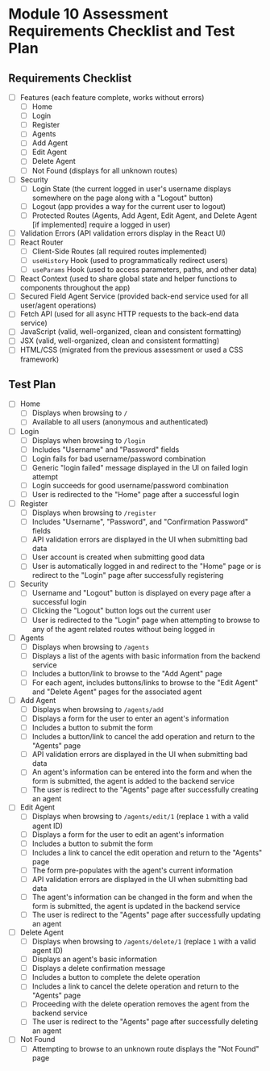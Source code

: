 
# Module 10 Assessment Requirements Checklist and Test Plan

## Requirements Checklist

* [ ] Features (each feature complete, works without errors)
    * [ ] Home
    * [ ] Login
    * [ ] Register
    * [ ] Agents
    * [ ] Add Agent
    * [ ] Edit Agent
    * [ ] Delete Agent
    * [ ] Not Found (displays for all unknown routes)
* [ ] Security
    * [ ] Login State (the current logged in user's username displays somewhere on the page along with a "Logout" button)
    * [ ] Logout (app provides a way for the current user to logout)
    * [ ] Protected Routes (Agents, Add Agent, Edit Agent, and Delete Agent [if implemented] require a logged in user)
* [ ] Validation Errors (API validation errors display in the React UI)
* [ ] React Router
    * [ ] Client-Side Routes (all required routes implemented)
    * [ ] `useHistory` Hook (used to programmatically redirect users)
    * [ ] `useParams` Hook (used to access parameters, paths, and other data)
* [ ] React Context (used to share global state and helper functions to components throughout the app)
* [ ] Secured Field Agent Service (provided back-end service used for all user/agent operations)
* [ ] Fetch API (used for all async HTTP requests to the back-end data service)
* [ ] JavaScript (valid, well-organized, clean and consistent formatting)
* [ ] JSX (valid, well-organized, clean and consistent formatting)
* [ ] HTML/CSS (migrated from the previous assessment or used a CSS framework)

## Test Plan

* [ ] Home
    * [ ] Displays when browsing to `/`
    * [ ] Available to all users (anonymous and authenticated)
* [ ] Login
    * [ ] Displays when browsing to `/login`
    * [ ] Includes "Username" and "Password" fields
    * [ ] Login fails for bad username/password combination
    * [ ] Generic "login failed" message displayed in the UI on failed login attempt
    * [ ] Login succeeds for good username/password combination
    * [ ] User is redirected to the "Home" page after a successful login
* [ ] Register
    * [ ] Displays when browsing to `/register`
    * [ ] Includes "Username", "Password", and "Confirmation Password" fields
    * [ ] API validation errors are displayed in the UI when submitting bad data
    * [ ] User account is created when submitting good data
    * [ ] User is automatically logged in and redirect to the "Home" page or is redirect to the "Login" page after successfully registering
* [ ] Security
    * [ ] Username and "Logout" button is displayed on every page after a successful login
    * [ ] Clicking the "Logout" button logs out the current user
    * [ ] User is redirected to the "Login" page when attempting to browse to any of the agent related routes without being logged in
* [ ] Agents
    * [ ] Displays when browsing to `/agents`
    * [ ] Displays a list of the agents with basic information from the backend service
    * [ ] Includes a button/link to browse to the "Add Agent" page
    * [ ] For each agent, includes buttons/links to browse to the "Edit Agent" and "Delete Agent" pages for the associated agent
* [ ] Add Agent
    * [ ] Displays when browsing to `/agents/add`
    * [ ] Displays a form for the user to enter an agent's information
    * [ ] Includes a button to submit the form
    * [ ] Includes a button/link to cancel the add operation and return to the "Agents" page
    * [ ] API validation errors are displayed in the UI when submitting bad data
    * [ ] An agent's information can be entered into the form and when the form is submitted, the agent is added to the backend service
    * [ ] The user is redirect to the "Agents" page after successfully creating an agent
* [ ] Edit Agent
    * [ ] Displays when browsing to `/agents/edit/1` (replace `1` with a valid agent ID)
    * [ ] Displays a form for the user to edit an agent's information
    * [ ] Includes a button to submit the form
    * [ ] Includes a link to cancel the edit operation and return to the "Agents" page
    * [ ] The form pre-populates with the agent's current information
    * [ ] API validation errors are displayed in the UI when submitting bad data
    * [ ] The agent's information can be changed in the form and when the form is submitted, the agent is updated in the backend service
    * [ ] The user is redirect to the "Agents" page after successfully updating an agent
* [ ] Delete Agent
    * [ ] Displays when browsing to `/agents/delete/1` (replace `1` with a valid agent ID)
    * [ ] Displays an agent's basic information
    * [ ] Displays a delete confirmation message
    * [ ] Includes a button to complete the delete operation
    * [ ] Includes a link to cancel the delete operation and return to the "Agents" page
    * [ ] Proceeding with the delete operation removes the agent from the backend service
    * [ ] The user is redirect to the "Agents" page after successfully deleting an agent
* [ ] Not Found
    * [ ] Attempting to browse to an unknown route displays the "Not Found" page